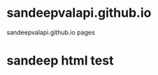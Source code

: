 # sandeepvalapi.github.io
sandeepvalapi.github.io pages
<html>
  <head>
  </head>
  <body>
    <h1>sandeep html test</h1>
  </body>
  </html>
